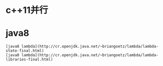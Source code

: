 # c++11并行
# java8
    [java8 lambda](http://cr.openjdk.java.net/~briangoetz/lambda/lambda-state-final.html)
    [java8 lambda](http://cr.openjdk.java.net/~briangoetz/lambda/lambda-libraries-final.html)
